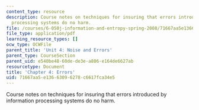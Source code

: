 ```yaml
---
content_type: resource
description: Course notes on techniques for insuring that errors introduced by information
  processing systems do no harm.
file: /courses/6-050j-information-and-entropy-spring-2008/71667aa5e13663096278c6617fca34e5_MIT6_050JS08_chapter4.pdf
file_type: application/pdf
learning_resource_types: []
ocw_type: OCWFile
parent_title: 'Unit 4: Noise and Errors'
parent_type: CourseSection
parent_uid: e540be48-60de-de3e-a806-e164de6627ab
resourcetype: Document
title: 'Chapter 4: Errors'
uid: 71667aa5-e136-6309-6278-c6617fca34e5
---
```

Course notes on techniques for insuring that errors introduced by information processing systems do no harm.


